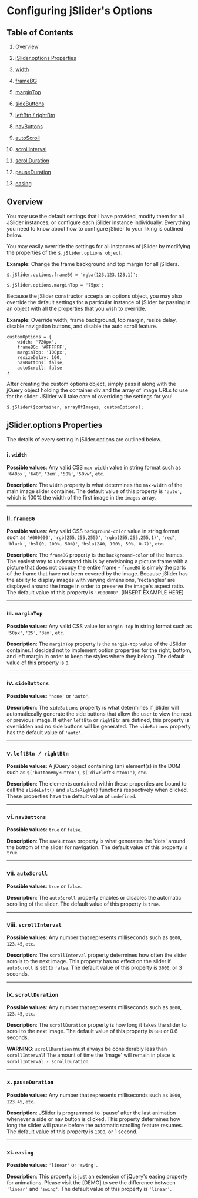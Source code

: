 # Configuring jSlider's Options

## Table of Contents

1. [Overview](#overview)

2. [jSlider.options Properties](#jslideroptions-properties)

  1. [width](#i-width)

  2. [frameBG](#ii-framebg)

  3. [marginTop](#iii-margintop)

  4. [sideButtons](#iv-sidebuttons)

  5. [leftBtn / rightBtn](#v-leftbtn--rightbtn)

  6. [navButtons](#vi-navbuttons)

  7. [autoScroll](#vii-autoscroll)

  8. [scrollInterval](#viii-scrollinterval)

  9. [scrollDuration](#ix-scrollduration)

  10. [pauseDuration](#x-pauseduration)

  11. [easing](#xi-easing)

## Overview

You may use the default settings that I have provided, modify them for all JSlider instances, or configure each jSlider instance individually. Everything you need to know about how to configure jSlider to your liking is outlined below.

You may easily override the settings for all instances of jSlider by modifying the properties of the `$.jSlider.options object`.

**Example**: Change the frame background and top margin for all jSliders.

`$.jSlider.options.frameBG = 'rgba(123,123,123,1)';`

`$.jSlider.options.marginTop = '75px';`

Because the jSlider constructor accepts an options object, you may also override the default settings for a particular instance of jSlider by passing in an object with all the properties that you wish to override.

**Example**: Override width, frame background, top margin, resize delay, disable navigation buttons, and disable the auto scroll feature.

```
customOptions = {
	width: '720px',
	frameBG: '#FFFFFF',
	marginTop: '100px',
	resizeDelay: 100,
	navButtons: false,
	autoScroll: false
}
```

After creating the custom options object, simply pass it along with the jQuery object holding the container div and the array of image URLs to use for the slider. JSlider will take care of overriding the settings for you!

`$.jSlider($container, arrayOfImages, customOptions);`

## jSlider.options Properties

The details of every setting in jSlider.options are outlined below.

### i. `width`

**Possible values**: Any valid CSS `max-width` value in string format such as `'640px'`, `'640'`, `'3em'`, `'50%'`, `'50vw'`, `etc`.

**Description**: The `width` property is what determines the `max-width` of the main image slider container. The default value of this property is `'auto'`, which is 100% the width of the first image in the `images` array.

***

### ii. `frameBG`

**Possible values**: Any valid CSS `background-color` value in string format such as `'#000000'`, `'rgb(255,255,255)'`, `'rgba(255,255,255,1)'`, `'red'`, `'black'`, `'hsl(0, 100%, 50%)'`, `'hsla(240, 100%, 50%, 0.7)'`, `etc`.

**Description**: The `frameBG` property is the `background-color` of the frames. The easiest way to understand this is by envisioning a picture frame with a picture that does not occupy the entire frame - `frameBG` is simply the parts of the frame that have not been covered by the image. Because jSlider has the ability to display images with varying dimensions, 'rectangles' are displayed around the image in order to preserve the image's aspect ratio. The default value of this property is `'#000000'`. [INSERT EXAMPLE HERE]

***

### iii. `marginTop`

**Possible values**: Any valid CSS value for `margin-top` in string format such as `'50px'`, `'25'`, `'3em'`, `etc`.

**Description**: The `marginTop` property is the `margin-top` value of the JSlider container. I decided not to implement option properties for the right, bottom, and left margin in order to keep the styles where they belong. The default value of this property is `0`.

***

### iv. `sideButtons`

**Possible values**: `'none'` or `'auto'`.

**Description**: The `sideButtons` property is what determines if jSlider will automaticcally generate the side buttons that allow the user to view the next or previous image. If either `leftBtn` or `rightBtn` are defined, this property is overridden and no side buttons will be generated. The `sideButtons` property has the default value of `'auto'`.

***

### v. `leftBtn / rightBtn`

**Possible values**: A jQuery object containing (an) element(s) in the DOM such as `$('button#myButton')`, `$('div#leftButton1')`, `etc`.

**Description**: The elements contained within these properties are bound to call the `slideLeft()` and `slideRight()` functions respectively when clicked. These properties have the default value of `undefined`.

***

### vi. `navButtons`

**Possible values**: `true` or `false`.

**Description**: The `navButtons` property is what generates the 'dots' around the bottom of the slider for navigation. The default value of this property is `true`

***

### vii. `autoScroll`

**Possible values**: `true` or `false`.

**Description**: The `autoScroll` property enables or disables the automatic scrolling of the slider. The default value of this property is `true`.

***

### viii. `scrollInterval`

**Possible values**: Any number that represents milliseconds such as `1000`, `123.45`, `etc`.

**Description**: The `scrollInterval` property determines how often the slider scrolls to the next image. This property has no effect on the slider if `autoScroll` is set to `false`. The default value of this property is `3000`, or 3 seconds.

***

### ix. `scrollDuration`

**Possible values**: Any number that represents milliseconds such as `1000`, `123.45`, `etc`.

**Description**: The `scrollDuration` property is how long it takes the slider to scroll to the next image. The default value of this property is `600` or 0.6 seconds.

**WARNING**: `scrollDuration` must always be considerably less than `scrollInterval`! The amount of time the 'image' will remain in place is `scrollInterval - scrollDuration`.

***

### x. `pauseDuration`

**Possible values**: Any number that represents milliseconds such as `1000`, `123.45`, `etc`.

**Description**: JSlider is programmed to 'pause' after the last animation whenever a side or nav button is clicked. This property determines how long the slider will pause before the automatic scrolling feature resumes. The default value of this property is `1000`, or 1 second.

***

### xi. `easing`

**Possible values**: `'linear'` or `'swing'`.

**Description**: This property is just an extension of jQuery's easing property for animations. Please visit the [DEMO] to see the difference between `'linear'` and `'swing'`. The default value of this property is `'linear'`.
